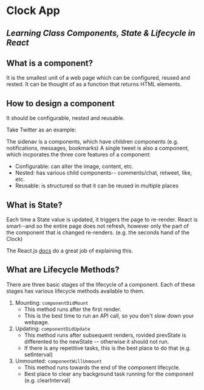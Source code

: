 # Clock App
## *Learning Class Components, State & Lifecycle in React*

## What is a component? 
It is the smallest unit of a web page which can be configured, reused and rested. It can be thought of as a function that returns HTML elements. 

## How to design a component
It should be configurable, nested and reusable. 

Take Twitter as an example: 

The sidenav is a components, which have children components (e.g. notifications, messages, bookmarks)
A single tweet is also a component, which incporates the three core features of a component: 
- Configurable: can alter the image, content, etc.
- Nested: has various child components-- comments/chat, retweet, like, etc.
- Reusable: is structured so that it can be reused in multiple places


## What is State? 
Each time a State value is updated, it triggers the page to re-render. 
React is smart--and so the entire page does not refresh, however only the part of the component that is changed re-renders. (e.g. the seconds hand of the Clock)

The React.js [docs](https://reactjs.org/docs/state-and-lifecycle.html) do a great job of explaining this. 

## What are Lifecycle Methods?
There are three basic stages of the lifecycle of a component. Each of these stages has various lifecycle methods available to them. 
1. Mounting: `componentDidMount`
    - This method runs after the first render. 
    - This is the best time to run an API call, so you don't slow down your webpage. 
2. Updating: `componentDidUpdate`
    - This method runs after subsequent renders, rovided prevState is differented to the newState -- otherwise it should not run. 
    - If there is any repetitive tasks, this is the best place to do that (e.g. setInterval) 
3. Unmounted: `componentWillUnmount`
    - This method runs towards the end of the component lifecycle.
    - Best place to clear any background task running for the component (e.g. clearInterval)

